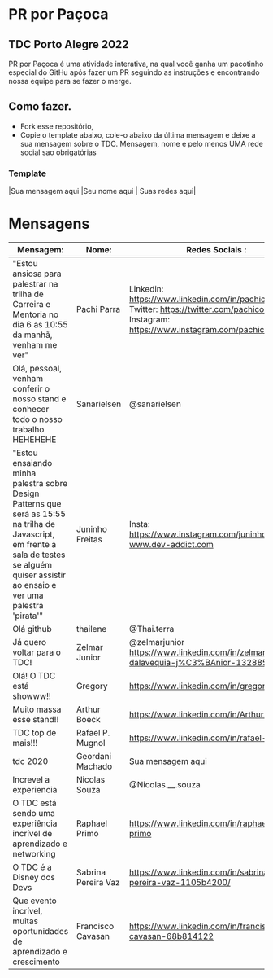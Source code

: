 
# PR por Paçoca
## TDC Porto Alegre 2022

PR por Paçoca é uma atividade interativa, na qual você ganha um pacotinho especial do GitHu após fazer um PR seguindo as instruções e encontrando nossa equipe para se fazer o merge.

## Como fazer.
- Fork esse repositório,
- Copie o template abaixo, cole-o abaixo da última mensagem e deixe a sua mensagem sobre o TDC.
Mensagem, nome e pelo menos UMA rede social sao obrigatórias

### Template

|Sua mensagem aqui  |Seu nome aqui  | Suas redes aqui|


# Mensagens
| Mensagem: | Nome: | Redes Sociais :| 
|--|--|--|
| "Estou ansiosa para palestrar na trilha de Carreira e Mentoria no dia 6 as 10:55 da manhã, venham me ver" |Pachi Parra  | Linkedin: https://www.linkedin.com/in/pachicodes/ Twitter: https://twitter.com/pachicodes Instagram: https://www.instagram.com/pachicodes/|
| Olá, pessoal, venham conferir o nosso stand e conhecer todo o nosso trabalho HEHEHEHE  | Sanarielsen  | @sanarielsen |
| "Estou ensaiando minha palestra sobre Design Patterns que será as 15:55 na trilha de Javascript, em frente a sala de testes se alguém quiser assistir ao ensaio e ver uma palestra 'pirata'"  | Juninho Freitas  | Insta: https://www.instagram.com/juninho.dev Site: www.dev-addict.com |
|Olá github | thailene  | @Thai.terra|
|Já quero voltar para o TDC! | Zelmar Junior | @zelmarjunior https://www.linkedin.com/in/zelmar-dalavequia-j%C3%BAnior-132885180/
| Olá! O TDC está showww!! | Gregory | https://www.linkedin.com/in/gregorylagranha
| Muito massa esse stand!! | Arthur Boeck | https://www.linkedin.com/in/ArthurBoeck
| TDC top de mais!!! | Rafael P. Mugnol | https://www.linkedin.com/in/rafael-mugnol
|tdc 2020  |Geordani Machado  | Sua mensagem aqui  |https://www.linkedin.com/in/geordani-machado-5b71ba18a
|Increvel a experiencia |Nicolas Souza  | @Nicolas.__.souza
|O TDC está sendo uma experiência incrível de aprendizado e networking|Raphael Primo| https://www.linkedin.com/in/raphael-m-primo
|O TDC é a Disney dos Devs |Sabrina Pereira Vaz |https://www.linkedin.com/in/sabrina-pereira-vaz-1105b4200/ 
|Que evento incrível, muitas oportunidades de aprendizado e crescimento|Francisco Cavasan| https://www.linkedin.com/in/francisco-cavasan-68b814122
